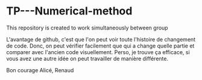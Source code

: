 # TP---Numerical-method
This repository is created to work simultaneously between group

L'avantage de github, c'est que l'on peut voir toute l'histoire de changement de code.
Donc, on peut vérifier facilement que qui a change quelle partie et comparer avec l'ancien code visuellement.
Perso, je trouve ça efficace, si vous avez une autre idée on peut travailler de manière différente.

Bon courage Alicé, Renaud
